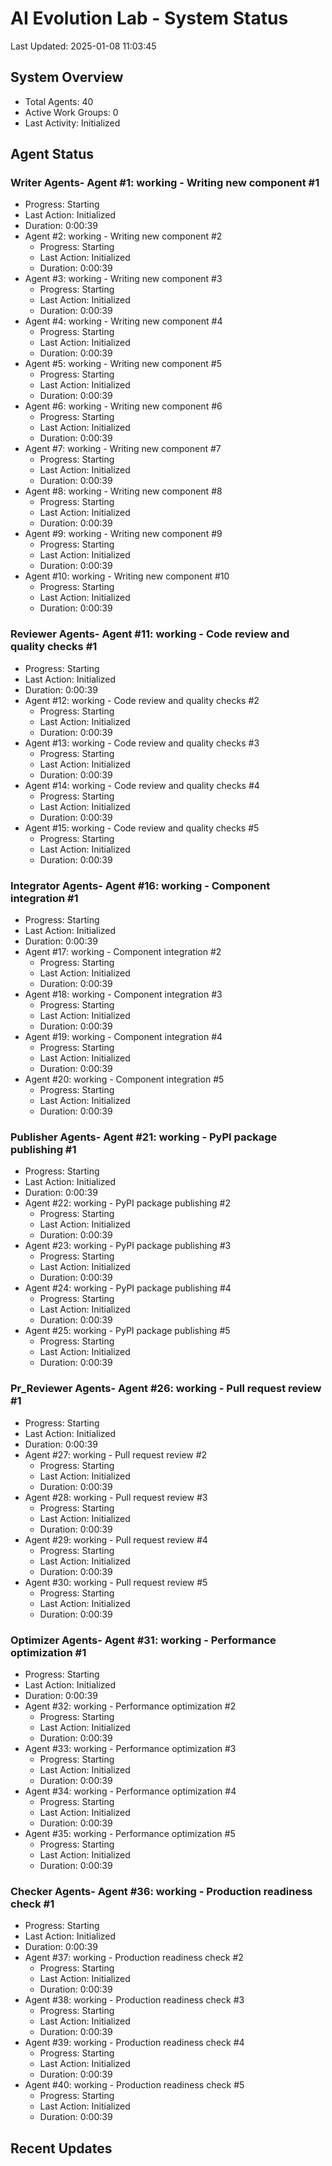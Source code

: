 # AI Evolution Lab - System Status
Last Updated: 2025-01-08 11:03:45

## System Overview
- Total Agents: 40
- Active Work Groups: 0
- Last Activity: Initialized

## Agent Status

### Writer Agents- Agent #1: working - Writing new component #1
  - Progress: Starting
  - Last Action: Initialized
  - Duration: 0:00:39
- Agent #2: working - Writing new component #2
  - Progress: Starting
  - Last Action: Initialized
  - Duration: 0:00:39
- Agent #3: working - Writing new component #3
  - Progress: Starting
  - Last Action: Initialized
  - Duration: 0:00:39
- Agent #4: working - Writing new component #4
  - Progress: Starting
  - Last Action: Initialized
  - Duration: 0:00:39
- Agent #5: working - Writing new component #5
  - Progress: Starting
  - Last Action: Initialized
  - Duration: 0:00:39
- Agent #6: working - Writing new component #6
  - Progress: Starting
  - Last Action: Initialized
  - Duration: 0:00:39
- Agent #7: working - Writing new component #7
  - Progress: Starting
  - Last Action: Initialized
  - Duration: 0:00:39
- Agent #8: working - Writing new component #8
  - Progress: Starting
  - Last Action: Initialized
  - Duration: 0:00:39
- Agent #9: working - Writing new component #9
  - Progress: Starting
  - Last Action: Initialized
  - Duration: 0:00:39
- Agent #10: working - Writing new component #10
  - Progress: Starting
  - Last Action: Initialized
  - Duration: 0:00:39

### Reviewer Agents- Agent #11: working - Code review and quality checks #1
  - Progress: Starting
  - Last Action: Initialized
  - Duration: 0:00:39
- Agent #12: working - Code review and quality checks #2
  - Progress: Starting
  - Last Action: Initialized
  - Duration: 0:00:39
- Agent #13: working - Code review and quality checks #3
  - Progress: Starting
  - Last Action: Initialized
  - Duration: 0:00:39
- Agent #14: working - Code review and quality checks #4
  - Progress: Starting
  - Last Action: Initialized
  - Duration: 0:00:39
- Agent #15: working - Code review and quality checks #5
  - Progress: Starting
  - Last Action: Initialized
  - Duration: 0:00:39

### Integrator Agents- Agent #16: working - Component integration #1
  - Progress: Starting
  - Last Action: Initialized
  - Duration: 0:00:39
- Agent #17: working - Component integration #2
  - Progress: Starting
  - Last Action: Initialized
  - Duration: 0:00:39
- Agent #18: working - Component integration #3
  - Progress: Starting
  - Last Action: Initialized
  - Duration: 0:00:39
- Agent #19: working - Component integration #4
  - Progress: Starting
  - Last Action: Initialized
  - Duration: 0:00:39
- Agent #20: working - Component integration #5
  - Progress: Starting
  - Last Action: Initialized
  - Duration: 0:00:39

### Publisher Agents- Agent #21: working - PyPI package publishing #1
  - Progress: Starting
  - Last Action: Initialized
  - Duration: 0:00:39
- Agent #22: working - PyPI package publishing #2
  - Progress: Starting
  - Last Action: Initialized
  - Duration: 0:00:39
- Agent #23: working - PyPI package publishing #3
  - Progress: Starting
  - Last Action: Initialized
  - Duration: 0:00:39
- Agent #24: working - PyPI package publishing #4
  - Progress: Starting
  - Last Action: Initialized
  - Duration: 0:00:39
- Agent #25: working - PyPI package publishing #5
  - Progress: Starting
  - Last Action: Initialized
  - Duration: 0:00:39

### Pr_Reviewer Agents- Agent #26: working - Pull request review #1
  - Progress: Starting
  - Last Action: Initialized
  - Duration: 0:00:39
- Agent #27: working - Pull request review #2
  - Progress: Starting
  - Last Action: Initialized
  - Duration: 0:00:39
- Agent #28: working - Pull request review #3
  - Progress: Starting
  - Last Action: Initialized
  - Duration: 0:00:39
- Agent #29: working - Pull request review #4
  - Progress: Starting
  - Last Action: Initialized
  - Duration: 0:00:39
- Agent #30: working - Pull request review #5
  - Progress: Starting
  - Last Action: Initialized
  - Duration: 0:00:39

### Optimizer Agents- Agent #31: working - Performance optimization #1
  - Progress: Starting
  - Last Action: Initialized
  - Duration: 0:00:39
- Agent #32: working - Performance optimization #2
  - Progress: Starting
  - Last Action: Initialized
  - Duration: 0:00:39
- Agent #33: working - Performance optimization #3
  - Progress: Starting
  - Last Action: Initialized
  - Duration: 0:00:39
- Agent #34: working - Performance optimization #4
  - Progress: Starting
  - Last Action: Initialized
  - Duration: 0:00:39
- Agent #35: working - Performance optimization #5
  - Progress: Starting
  - Last Action: Initialized
  - Duration: 0:00:39

### Checker Agents- Agent #36: working - Production readiness check #1
  - Progress: Starting
  - Last Action: Initialized
  - Duration: 0:00:39
- Agent #37: working - Production readiness check #2
  - Progress: Starting
  - Last Action: Initialized
  - Duration: 0:00:39
- Agent #38: working - Production readiness check #3
  - Progress: Starting
  - Last Action: Initialized
  - Duration: 0:00:39
- Agent #39: working - Production readiness check #4
  - Progress: Starting
  - Last Action: Initialized
  - Duration: 0:00:39
- Agent #40: working - Production readiness check #5
  - Progress: Starting
  - Last Action: Initialized
  - Duration: 0:00:39


## Recent Updates

